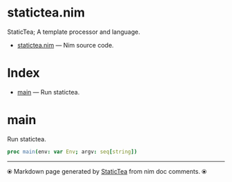 # statictea.nim

StaticTea; A template processor and language.

* [statictea.nim](../src/statictea.nim) &mdash; Nim source code.
# Index

* [main](#main) &mdash; Run statictea.

# main

Run statictea.

```nim
proc main(env: var Env; argv: seq[string])
```


---
⦿ Markdown page generated by [StaticTea](https://github.com/flenniken/statictea/) from nim doc comments. ⦿
